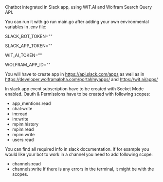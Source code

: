 Chatbot integrated in Slack app, using WIT.AI and Wolfram Search Query API. 

You can run it with go run main.go after adding your own environmental variables in .env file:

SLACK_BOT_TOKEN=""

SLACK_APP_TOKEN=""

WIT_AI_TOKEN=""

WOLFRAM_APP_ID=""


You will have to create app in https://api.slack.com/apps as well as  in https://developer.wolframalpha.com/portal/myapps/ and https://wit.ai/apps/ 

In slack app event subscription have to be created with Socket Mode enabled.
Oauth & Permissions have to be created with following scopes:
- app_mentions:read
- chat:write
- im:read
- im:write
- mpim:history
- mpim:read
- mpim:write
- users:read

You can find all required info in slack documentation. If for example you would like your bot to work in a channel you need to add following scope:
- channels:read
- channels:write
If there is any errors in the terminal, it might be with the scopes.